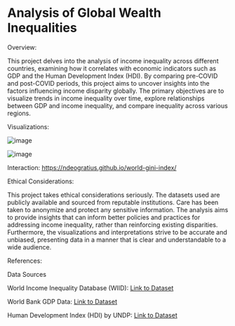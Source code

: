 # Analysis of Global Wealth Inequalities

Overview:

This project delves into the analysis of income inequality across different countries, examining how it correlates with economic indicators such as GDP and the Human Development Index (HDI). By comparing pre-COVID and post-COVID periods, this project aims to uncover insights into the factors influencing income disparity globally. The primary objectives are to visualize trends in income inequality over time, explore relationships between GDP and income inequality, and compare inequality across various regions.


Visualizations:

![image](https://github.com/user-attachments/assets/5add4a32-2562-4a2e-8b7b-54239a90c49b)




![image](https://github.com/user-attachments/assets/66209890-dfb6-4caa-99ab-430c5c2e6a07)




Interaction:
https://ndeogratius.github.io/world-gini-index/




Ethical Considerations:

This project takes ethical considerations seriously. The datasets used are publicly available and sourced from reputable institutions. Care has been taken to anonymize and protect any sensitive information. The analysis aims to provide insights that can inform better policies and practices for addressing income inequality, rather than reinforcing existing disparities. Furthermore, the visualizations and interpretations strive to be accurate and unbiased, presenting data in a manner that is clear and understandable to a wide audience.


References:

Data Sources

World Income Inequality Database (WIID): [Link to Dataset](https://www.wider.unu.edu/database/world-income-inequality-database-wiid)

World Bank GDP Data: [Link to Dataset](https://data.worldbank.org/indicator/NY.GDP.MKTP.CD)

Human Development Index (HDI) by UNDP: [Link to Dataset](http://hdr.undp.org/en/data)






